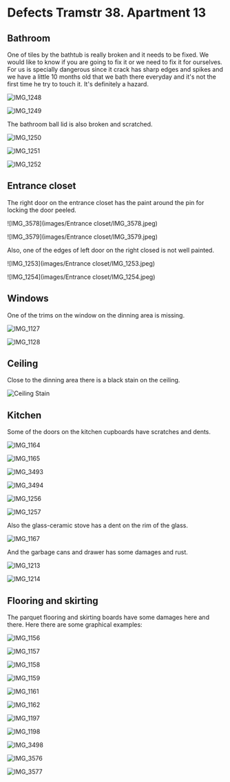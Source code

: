 # Defects Tramstr 38. Apartment 13

## Bathroom

One of tiles by the bathtub is really broken and it needs to be fixed. We would like to know if you are going to fix it or we need to fix it for ourselves. For us is specially dangerous since it crack has sharp edges and spikes and we have a little 10 months old that we bath there everyday and it's not the first time he try to touch it. It's definitely a hazard. 

![IMG_1248](images/Bathroom/IMG_1248.jpeg)

![IMG_1249](images/Bathroom/IMG_1249.jpeg)

The bathroom ball lid is also broken and scratched. 

![IMG_1250](images/Bathroom/IMG_1250.jpeg)

![IMG_1251](images/Bathroom/IMG_1251.jpeg)

![IMG_1252](images/Bathroom/IMG_1252.jpeg)

## Entrance closet

The right door on the entrance closet has the paint around the pin for locking the door peeled. 

![IMG_3578](images/Entrance closet/IMG_3578.jpeg)

![IMG_3579](images/Entrance closet/IMG_3579.jpeg)

Also, one of the edges of left door on the right closed is not well painted. 

![IMG_1253](images/Entrance closet/IMG_1253.jpeg)

![IMG_1254](images/Entrance closet/IMG_1254.jpeg)

## Windows

One of the trims on the window on the dinning area is missing. 

![IMG_1127](images/Windows/IMG_1127.jpeg)

![IMG_1128](images/Windows/IMG_1128.jpeg)

## Ceiling

Close to the dinning area there is a black stain on the ceiling. 

![Ceiling Stain](images/Ceiling%20Stain.jpeg)

## Kitchen

Some of the doors on the kitchen cupboards have scratches and dents. 

![IMG_1164](images/Kitchen/IMG_1164.jpeg)

![IMG_1165](images/Kitchen/IMG_1165.jpeg)

![IMG_3493](images/Kitchen/IMG_3493.jpeg)

![IMG_3494](images/Kitchen/IMG_3494.jpeg)

![IMG_1256](images/Kitchen/IMG_1256.jpeg)

![IMG_1257](images/Kitchen/IMG_1257.jpeg)

Also the glass-ceramic stove has a dent on the rim of the glass. 

![IMG_1167](images/Kitchen/IMG_1167.jpeg)

And the garbage cans and drawer has some damages and rust. 

![IMG_1213](images/Kitchen/IMG_1213.jpeg)

![IMG_1214](images/Kitchen/IMG_1214.jpeg)

## Flooring and skirting

The parquet flooring and skirting boards have some damages here and there. Here there are some graphical examples: 

![IMG_1156](images/Flooring%20and%20skirting/IMG_1156.jpeg)

![IMG_1157](images/Flooring%20and%20skirting/IMG_1157.jpeg)

![IMG_1158](images/Flooring%20and%20skirting/IMG_1158.jpeg)

![IMG_1159](images/Flooring%20and%20skirting/IMG_1159.jpeg)

![IMG_1161](images/Flooring%20and%20skirting/IMG_1161.jpeg)

![IMG_1162](images/Flooring%20and%20skirting/IMG_1162.jpeg)

![IMG_1197](images/Flooring%20and%20skirting/IMG_1197.jpeg)

![IMG_1198](images/Flooring%20and%20skirting/IMG_1198.jpeg)

![IMG_3498](images/Flooring%20and%20skirting/IMG_3498.jpeg)

![IMG_3576](images/Flooring%20and%20skirting/IMG_3576.jpeg)

![IMG_3577](images/Flooring%20and%20skirting/IMG_3577.jpeg)

